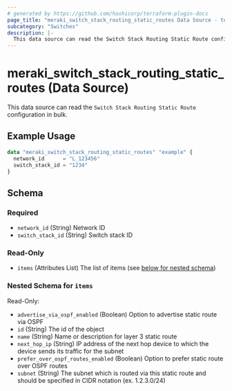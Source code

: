 ```yaml
---
# generated by https://github.com/hashicorp/terraform-plugin-docs
page_title: "meraki_switch_stack_routing_static_routes Data Source - terraform-provider-meraki"
subcategory: "Switches"
description: |-
  This data source can read the Switch Stack Routing Static Route configuration in bulk.
---
```


# meraki_switch_stack_routing_static_routes (Data Source)

This data source can read the `Switch Stack Routing Static Route` configuration in bulk.

## Example Usage

```terraform
data "meraki_switch_stack_routing_static_routes" "example" {
  network_id      = "L_123456"
  switch_stack_id = "1234"
}
```

<!-- schema generated by tfplugindocs -->
## Schema

### Required

- `network_id` (String) Network ID
- `switch_stack_id` (String) Switch stack ID

### Read-Only

- `items` (Attributes List) The list of items (see [below for nested schema](#nestedatt--items))

<a id="nestedatt--items"></a>
### Nested Schema for `items`

Read-Only:

- `advertise_via_ospf_enabled` (Boolean) Option to advertise static route via OSPF
- `id` (String) The id of the object
- `name` (String) Name or description for layer 3 static route
- `next_hop_ip` (String) IP address of the next hop device to which the device sends its traffic for the subnet
- `prefer_over_ospf_routes_enabled` (Boolean) Option to prefer static route over OSPF routes
- `subnet` (String) The subnet which is routed via this static route and should be specified in CIDR notation (ex. 1.2.3.0/24)
